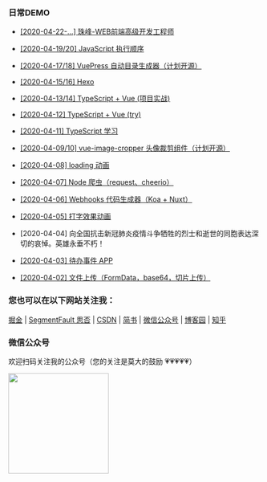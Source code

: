 ### 日常DEMO

- [[2020-04-22-...] 珠峰-WEB前端高级开发工程师](https://github.com/LuckRain7/growth-record/tree/master/Demo/ZF/)

- [[2020-04-19/20] JavaScript 执行顺序](https://github.com/LuckRain7/growth-record/tree/master/Demo/2020/04-19/)

- [[2020-04-17/18] VuePress 自动目录生成器（计划开源）](https://github.com/LuckRain7/growth-record/tree/master/Demo/node-fs)

- [[2020-04-15/16] Hexo](https://github.com/LuckRain7/blog)

- [[2020-04-13/14] TypeScript + Vue (项目实战)](https://github.com/LuckRain7/growth-record/tree/master/Demo/TypeScript/ts-project)

- [[2020-04-12] TypeScript + Vue (try)](https://github.com/LuckRain7/growth-record/tree/master/Demo/TypeScript/select-ui)

- [[2020-04-11] TypeScript 学习](https://github.com/LuckRain7/growth-record/tree/master/Demo/TypeScript/basic)

- [[2020-04-09/10] vue-image-cropper 头像裁剪组件（计划开源）](https://github.com/LuckRain7/vue-image-cropper-simple)

- [[2020-04-08] loading 动画](https://github.com/LuckRain7/growth-record/tree/master/Demo/animation/loading)

- [[2020-04-07] Node 爬虫（request、cheerio）](https://github.com/LuckRain7/growth-record/tree/master/Demo/web-crawler)

- [[2020-04-06] Webhooks 代码生成器（Koa + Nuxt） ](https://github.com/LuckRain7/webhooks-server-generator)

- [[2020-04-05] 打字效果动画 ](https://github.com/LuckRain7/growth-record/tree/master/Demo/animation/打字动画效果)

- [2020-04-04] 向全国抗击新冠肺炎疫情斗争牺牲的烈士和逝世的同胞表达深切的哀悼。英雄永垂不朽！

- [[2020-04-03] 待办事件 APP ](https://github.com/LuckRain7/growth-record/tree/master/Demo/todo-menagement-app)

- [[2020-04-02] 文件上传（FormData，base64，切片上传） ](https://github.com/LuckRain7/growth-record/tree/master/Demo/file-upload)


### 您也可以在以下网站关注我： 

 [掘金](https://juejin.im/user/5c749a736fb9a049a97a5a8e) | [SegmentFault 思否](https://segmentfault.com/u/rain7) | [CSDN](https://blog.csdn.net/True_Rain) | [简书](https://www.jianshu.com/u/b456d77c42db) | [微信公众号](https://mp.weixin.qq.com/mp/profile_ext?action=home&__biz=MzI0ODczNDM0NQ==&scene=124#wechat_redirect) | [博客园](https://www.cnblogs.com/luckrain7/) | [知乎](https://www.zhihu.com/people/luckrain7)



### 微信公众号

欢迎扫码关注我的公众号（您的关注是莫大的鼓励 💗💗💗💗💗）

<div style="height:200px;">
<img src="https://luckrain7.github.io/Knowledge-Sharing/resource/images/wx.png" height=200/>
</div>
